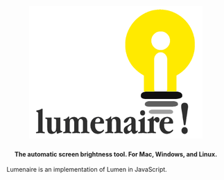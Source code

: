 
<h1 align="center">
  <a href="https://github.com/bencevans/lumenaire"><img src="logo@400px.png" alt="Lumenaire" width="400" height="307"></a>
  <br>
</h1>

<h4 align="center">The automatic screen brightness tool. For Mac, Windows, and Linux.</h4>

Lumenaire is an implementation of Lumen in JavaScript.
